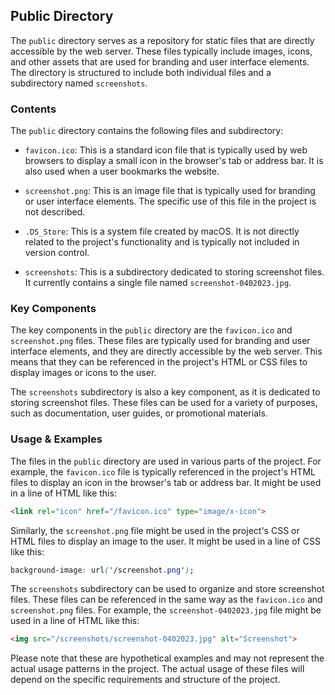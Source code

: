 
## Public Directory

The `public` directory serves as a repository for static files that are directly accessible by the web server. These files typically include images, icons, and other assets that are used for branding and user interface elements. The directory is structured to include both individual files and a subdirectory named `screenshots`.

### Contents

The `public` directory contains the following files and subdirectory:

- `favicon.ico`: This is a standard icon file that is typically used by web browsers to display a small icon in the browser's tab or address bar. It is also used when a user bookmarks the website.

- `screenshot.png`: This is an image file that is typically used for branding or user interface elements. The specific use of this file in the project is not described.

- `.DS_Store`: This is a system file created by macOS. It is not directly related to the project's functionality and is typically not included in version control.

- `screenshots`: This is a subdirectory dedicated to storing screenshot files. It currently contains a single file named `screenshot-0402023.jpg`.

### Key Components

The key components in the `public` directory are the `favicon.ico` and `screenshot.png` files. These files are typically used for branding and user interface elements, and they are directly accessible by the web server. This means that they can be referenced in the project's HTML or CSS files to display images or icons to the user.

The `screenshots` subdirectory is also a key component, as it is dedicated to storing screenshot files. These files can be used for a variety of purposes, such as documentation, user guides, or promotional materials.

### Usage & Examples

The files in the `public` directory are used in various parts of the project. For example, the `favicon.ico` file is typically referenced in the project's HTML files to display an icon in the browser's tab or address bar. It might be used in a line of HTML like this:

```html
<link rel="icon" href="/favicon.ico" type="image/x-icon">
```

Similarly, the `screenshot.png` file might be used in the project's CSS or HTML files to display an image to the user. It might be used in a line of CSS like this:

```css
background-image: url('/screenshot.png');
```

The `screenshots` subdirectory can be used to organize and store screenshot files. These files can be referenced in the same way as the `favicon.ico` and `screenshot.png` files. For example, the `screenshot-0402023.jpg` file might be used in a line of HTML like this:

```html
<img src="/screenshots/screenshot-0402023.jpg" alt="Screenshot">
```

Please note that these are hypothetical examples and may not represent the actual usage patterns in the project. The actual usage of these files will depend on the specific requirements and structure of the project.
